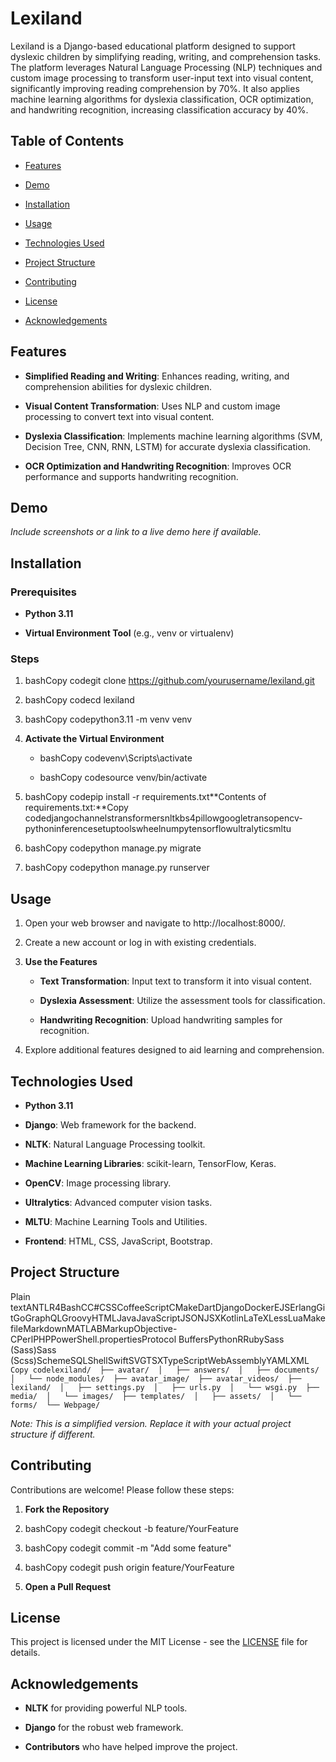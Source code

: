 Lexiland
========

Lexiland is a Django-based educational platform designed to support dyslexic children by simplifying reading, writing, and comprehension tasks. The platform leverages Natural Language Processing (NLP) techniques and custom image processing to transform user-input text into visual content, significantly improving reading comprehension by 70%. It also applies machine learning algorithms for dyslexia classification, OCR optimization, and handwriting recognition, increasing classification accuracy by 40%.

Table of Contents
-----------------

*   [Features](#features)
    
*   [Demo](#demo)
    
*   [Installation](#installation)
    
*   [Usage](#usage)
    
*   [Technologies Used](#technologies-used)
    
*   [Project Structure](#project-structure)
    
*   [Contributing](#contributing)
    
*   [License](#license)
    
*   [Acknowledgements](#acknowledgements)
    

Features
--------

*   **Simplified Reading and Writing**: Enhances reading, writing, and comprehension abilities for dyslexic children.
    
*   **Visual Content Transformation**: Uses NLP and custom image processing to convert text into visual content.
    
*   **Dyslexia Classification**: Implements machine learning algorithms (SVM, Decision Tree, CNN, RNN, LSTM) for accurate dyslexia classification.
    
*   **OCR Optimization and Handwriting Recognition**: Improves OCR performance and supports handwriting recognition.
    

Demo
----

_Include screenshots or a link to a live demo here if available._

Installation
------------

### Prerequisites

*   **Python 3.11**
    
*   **Virtual Environment Tool** (e.g., venv or virtualenv)
    

### Steps

1.  bashCopy codegit clone https://github.com/yourusername/lexiland.git
    
2.  bashCopy codecd lexiland
    
3.  bashCopy codepython3.11 -m venv venv
    
4.  **Activate the Virtual Environment**
    
    *   bashCopy codevenv\\Scripts\\activate
        
    *   bashCopy codesource venv/bin/activate
        
5.  bashCopy codepip install -r requirements.txt**Contents of requirements.txt:**Copy codedjangochannelstransformersnltkbs4pillowgoogletransopencv-pythoninferencesetuptoolswheelnumpytensorflowultralyticsmltu
    
6.  bashCopy codepython manage.py migrate
    
7.  bashCopy codepython manage.py runserver
    

Usage
-----

1.  Open your web browser and navigate to http://localhost:8000/.
    
2.  Create a new account or log in with existing credentials.
    
3.  **Use the Features**
    
    *   **Text Transformation**: Input text to transform it into visual content.
        
    *   **Dyslexia Assessment**: Utilize the assessment tools for classification.
        
    *   **Handwriting Recognition**: Upload handwriting samples for recognition.
        
4.  Explore additional features designed to aid learning and comprehension.
    

Technologies Used
-----------------

*   **Python 3.11**
    
*   **Django**: Web framework for the backend.
    
*   **NLTK**: Natural Language Processing toolkit.
    
*   **Machine Learning Libraries**: scikit-learn, TensorFlow, Keras.
    
*   **OpenCV**: Image processing library.
    
*   **Ultralytics**: Advanced computer vision tasks.
    
*   **MLTU**: Machine Learning Tools and Utilities.
    
*   **Frontend**: HTML, CSS, JavaScript, Bootstrap.
    

Project Structure
-----------------

Plain textANTLR4BashCC#CSSCoffeeScriptCMakeDartDjangoDockerEJSErlangGitGoGraphQLGroovyHTMLJavaJavaScriptJSONJSXKotlinLaTeXLessLuaMakefileMarkdownMATLABMarkupObjective-CPerlPHPPowerShell.propertiesProtocol BuffersPythonRRubySass (Sass)Sass (Scss)SchemeSQLShellSwiftSVGTSXTypeScriptWebAssemblyYAMLXML`   Copy codelexiland/  ├── avatar/  │   ├── answers/  │   ├── documents/  │   └── node_modules/  ├── avatar_image/  ├── avatar_videos/  ├── lexiland/  │   ├── settings.py  │   ├── urls.py  │   └── wsgi.py  ├── media/  │   └── images/  ├── templates/  │   ├── assets/  │   └── forms/  └── Webpage/   `

_Note: This is a simplified version. Replace it with your actual project structure if different._

Contributing
------------

Contributions are welcome! Please follow these steps:

1.  **Fork the Repository**
    
2.  bashCopy codegit checkout -b feature/YourFeature
    
3.  bashCopy codegit commit -m "Add some feature"
    
4.  bashCopy codegit push origin feature/YourFeature
    
5.  **Open a Pull Request**
    

License
-------

This project is licensed under the MIT License - see the [LICENSE](LICENSE) file for details.

Acknowledgements
----------------

*   **NLTK** for providing powerful NLP tools.
    
*   **Django** for the robust web framework.
    
*   **Contributors** who have helped improve the project.
